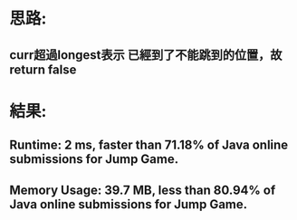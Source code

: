 # 思路: 
## curr超過longest表示 已經到了不能跳到的位置，故return false
# 結果:
## Runtime: 2 ms, faster than 71.18% of Java online submissions for Jump Game.
## Memory Usage: 39.7 MB, less than 80.94% of Java online submissions for Jump Game.
